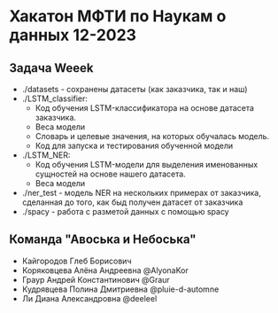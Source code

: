# Хакатон МФТИ по Наукам о данных 12-2023
## Задача Weeek

* ./datasets - сохранены датасеты (как заказчика, так и наш)
* ./LSTM_classifier:
    * Код обучения LSTM-классификатора на основе датасета заказчика.
    * Веса модели
    * Словарь и целевые значения, на которых обучалась модель.
    * Код для запуска и тестирования обученной модели
* ./LSTM_NER:
    * Код обучения LSTM-модели для выделения именованных сущностей на основе нашего датасета.
    * Веса модели
* ./ner_test - модель NER на нескольких примерах от заказчика, сделанная до того, как быд получен датасет от заказчика
* ./spacy - работа с разметой данных с помощью spacy

## Команда "Авоська и Небоська"
* Кайгородов Глеб Борисович
* Коряковцева Алёна Андреевна @AlyonaKor
* Граур Андрей Константинович @Graur
* Кудрявцева Полина Дмитриевна @pluie-d-automne
* Ли Диана Александровна @deeleel

